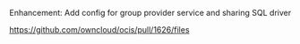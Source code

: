 Enhancement: Add config for group provider service and sharing SQL driver

https://github.com/owncloud/ocis/pull/1626/files
